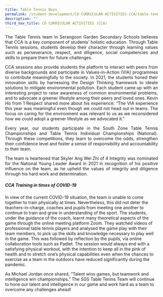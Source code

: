 ```yaml
---
title: Table Tennis Boys
permalink: /student-development/CO-CURRICULAR-ACTIVITIES-CCA/table-tennis/
description: ""
third_nav_title: CO CURRICULAR ACTIVITIES (CCA)
---
```

<p style="text-align: justify;"> The Table Tennis team in Serangoon Garden Secondary Schools believes that CCA is a key component of students’ holistic education. Through Table Tennis sessions, students develop their character through learning values such as perseverance, respect, and diligence, social competencies and skills to prepare them for future challenges. </p>

<p style="text-align: justify;"> CCA sessions also provide students the platform to interact with peers from diverse backgrounds and participate in Values-in-Action (VIA) programmes to contribute meaningfully to the society. In 2021, the students honed their innovation skills by harnessing the Design Thinking framework to ideate solutions to mitigate environmental pollution. Each student came up with an interesting project to raise awareness of common environmental problems, and to advocate a greener lifestyle among their peers and loved ones. Kevin Ho from 1 Respect shared more about his experience: “The VIA experience this year was meaningful even though we could not head out in teams. The focus on caring for the environment was relevant to us as we reconsidered how we could adopt a greener lifestyle as we advocated it.” </p>

<p style="text-align: justify;"> Every year, our students participate in the South Zone Table Tennis Championships and Table Tennis Individual Championships (National). Through these competitions, they learn to overcome the odds, strengthen their confidence level and foster a sense of responsibility and accountability to their team. </p>

<p style="text-align: justify;"> The team is heartened that Skyler Ang Wei Zhi of 4 Integrity was nominated for the National Young Leader Award in 2021 in recognition of his positive influence on the team, as he upheld the values of integrity and diligence through his hard work and determination. </p>

##### **CCA Training in times of COVID-19**

In view of the current COVID-19 situation, the team is unable to come together to train physically at times. Nevertheless, this did not deter the teachers-in-charge, coaches and pupils from meeting one another to continue to train and grow in understanding of the sport. The students, under the guidance of the coach, learnt many theoretical aspects of the game through the online meeting platform Zoom. They watched videos of professional table tennis players and analysed the game play with their team members, to pick up the skills and knowledge necessary to play well in the game. This was followed by reflection by the pupils, via online collaboration tools such as Padlet. The session would always end with a satisfying physical workout, with the intention to keep all in the pink of health and to stretch one’s physical capabilities even when the chances to exercise as a team in the outdoors have reduced significantly during the pandemic.

As Michael Jordan once shared, “Talent wins games, but teamwork and intelligence win championships.” The SGS Table Tennis Team will continue to hone our talent and intelligence in our game and work hard as a team to overcome any challenges ahead!